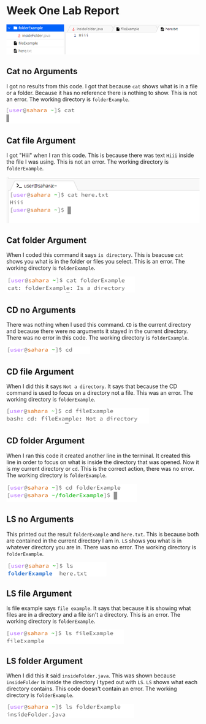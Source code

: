 # Week One Lab Report
![Image](fullcode.png)

## Cat no Arguments
I got no results from this code. I got that because `cat` shows what is in a file or a folder. Because it has no reference there is nothing to show. This is not an error. The working directory is `folderExample`.

![Image](catexample.png)	
## Cat file Argument
I got "Hiii" when I ran this code. This is because there was text `Hiii` inside the file I was using. This is not an error. The working directory is `folderExample`.

![Image](catfileargument.png)	
## Cat folder Argument
When I coded this command it says `is directory`. This is beacuse `cat` shows you what is in the folder or files you select. This is an error. The working directory is `folderExample`.

![Image](catdirectory.png)	
## CD no Arguments
There was nothing when I used this command. `CD` is the current directory and because there were no arguments it stayed in the current directory. There was no error in this code. The working directory is `folderExample`.

![Image](cdexample.png)	
## CD file Argument
When I did this it says `Not a directory`. It says that because the CD command is used to focus on a directory not a file. This was an error. The working directory is `folderExample`.

![Image](cdfile.png)	
## CD folder Argument
When I ran this code it created another line in the terminal. It created this line in order to focus on what is inside the directory that was opened. Now it is my current directory or `cd`. This is the correct action, there was no error. The working directory is `folderExample`.

![Image](cddirectory.png)	
## LS no Arguments
This printed out the result `folderExample` and `here.txt`. This is because both are contained in the current directory I am in. `LS` shows you what is in whatever directory you are in. There was no error. The working directory is `folderExample`.

![Image](lsexample.png)	
## LS file Argument
ls file example says `file example`. It says that because it is showing what files are in a directory and a file isn't a directory. This is an error. The working directory is `folderExample`.

![Image](lsfile.png)	
## LS folder Argument
When I did this it said `insideFolder.java`. This was shown because `insideFolder` is inside the directory I typed out with `LS`. `LS` shows what each directory contains. This code doesn't contain an error. The working directory is `folderExample`.

![Image](lsdirectory.png)	

